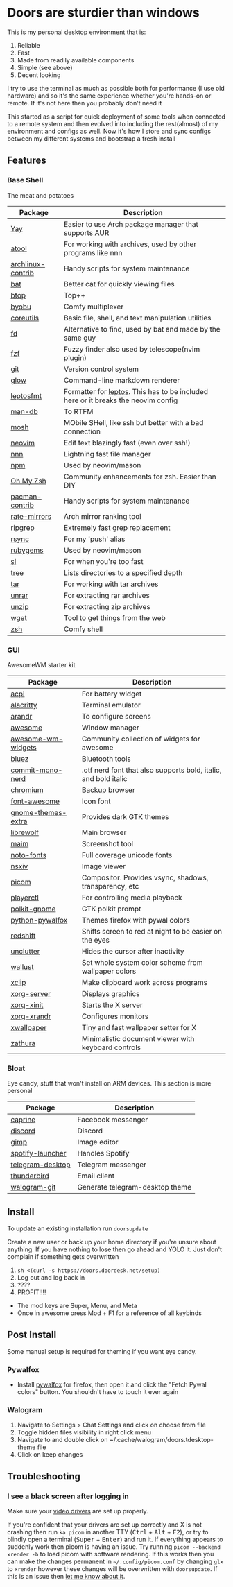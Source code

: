 # Doors are sturdier than windows

This is my personal desktop environment that is:

1. Reliable
1. Fast
1. Made from readily available components
1. Simple (see above)
1. Decent looking

I try to use the terminal as much as possible both for performance (I use old hardware) and so it's the same experience whether you're hands-on or remote. If it's not here then you probably don't need it

This started as a script for quick deployment of some tools when connected to a remote system and then evolved into including the rest(almost) of my environment and configs as well. Now it's how I store and sync configs between my different systems and bootstrap a fresh install

## Features

### Base Shell

The meat and potatoes

| Package                                                              | Description                                                                                                              |
| -------------------------------------------------------------------- | ------------------------------------------------------------------------------------------------------------------------ |
| [Yay](https://github.com/Jguer/yay)                                  | Easier to use Arch package manager that supports AUR                                                                     |
| [atool](https://www.nongnu.org/atool)                                | For working with archives, used by other programs like nnn                                                               |
| [archlinux-contrib](https://github.com/archlinux/contrib)            | Handy scripts for system maintenance                                                                                     |
| [bat](https://github.com/sharkdp/bat)                                | Better cat for quickly viewing files                                                                                     |
| [btop](https://github.com/aristocratos/btop)                         | Top++                                                                                                                    |
| [byobu](https://www.byobu.org/)                                      | Comfy multiplexer                                                                                                        |
| [coreutils](https://www.gnu.org/software/coreutils/)                 | Basic file, shell, and text manipulation utilities                                                                       |
| [fd](https://github.com/sharkdp/fd)                                  | Alternative to find, used by bat and made by the same guy                                                                |
| [fzf](https://github.com/junegunn/fzf)                               | Fuzzy finder also used by telescope(nvim plugin)                                                                         |
| [git](https://git-scm.com/)                                          | Version control system                                                                                                   |
| [glow](https://github.com/charmbracelet/glow)                        | Command-line markdown renderer                                                                                           |
| [leptosfmt](https://github.com/bram209/leptosfmt)                    | Formatter for [leptos](https://github.com/leptos-rs/leptos). This has to be included here or it breaks the neovim config |
| [man-db](https://man-db.nongnu.org/)                                 | To RTFM                                                                                                                  |
| [mosh](https://mosh.org/)                                            | MObile SHell, like ssh but better with a bad connection                                                                  |
| [neovim](https://github.com/neovim/neovim)                           | Edit text blazingly fast (even over ssh!)                                                                                |
| [nnn](https://github.com/jarun/nnn)                                  | Lightning fast file manager                                                                                              |
| [npm](https://www.npmjs.com/)                                        | Used by neovim/mason                                                                                                     |
| [Oh My Zsh](https://github.com/ohmyzsh/ohmyzsh)                      | Community enhancements for zsh. Easier than DIY                                                                          |
| [pacman-contrib](https://gitlab.archlinux.org/pacman/pacman-contrib) | Handy scripts for system maintenance                                                                                     |
| [rate-mirrors](https://github.com/westandskif/rate-mirrors)          | Arch mirror ranking tool                                                                                                 |
| [ripgrep](https://github.com/BurntSushi/ripgrep)                     | Extremely fast grep replacement                                                                                          |
| [rsync](https://rsync.samba.org/)                                    | For my 'push' alias                                                                                                      |
| [rubygems](https://rubygems.org/)                                    | Used by neovim/mason                                                                                                     |
| [sl](https://github.com/eyJhb/sl)                                    | For when you're too fast                                                                                                 |
| [tree](https://gitlab.com/OldManProgrammer/unix-tree)                | Lists directories to a specified depth                                                                                   |
| [tar](https://www.gnu.org/software/tar/)                             | For working with tar archives                                                                                            |
| [unrar](https://www.rarlab.com/rar_add.htm)                          | For extracting rar archives                                                                                              |
| [unzip](http://infozip.sourceforge.net/UnZip.html)                   | For extracting zip archives                                                                                              |
| [wget](https://www.gnu.org/software/wget/wget.html)                  | Tool to get things from the web                                                                                          |
| [zsh](https://www.zsh.org/)                                          | Comfy shell                                                                                                              |

### GUI

AwesomeWM starter kit

| Package                                                                   | Description                                                     |
| ------------------------------------------------------------------------- | --------------------------------------------------------------- |
| [acpi](https://wiki.archlinux.org/title/ACPI_modules)                     | For battery widget                                              |
| [alacritty](https://github.com/alacritty/alacritty)                       | Terminal emulator                                               |
| [arandr](https://christian.amsuess.com/tools/arandr)                      | To configure screens                                            |
| [awesome](https://awesomewm.org/)                                         | Window manager                                                  |
| [awesome-wm-widgets](https://github.com/streetturtle/awesome-wm-widgets)  | Community collection of widgets for awesome                     |
| [bluez](https://www.bluez.org/)                                           | Bluetooth tools                                                 |
| [commit-mono-nerd](https://github.com/ryanoasis/nerd-fonts)               | .otf nerd font that also supports bold, italic, and bold italic |
| [chromium](https://www.chromium.org/Home/)                                | Backup browser                                                  |
| [font-awesome](https://fontawesome.com/)                                  | Icon font                                                       |
| [gnome-themes-extra](https://gitlab.gnome.org/Archive/gnome-themes-extra) | Provides dark GTK themes                                        |
| [librewolf](https://librewolf.net/)                                       | Main browser                                                    |
| [maim](https://github.com/naelstrof/maim)                                 | Screenshot tool                                                 |
| [noto-fonts](https://en.wikipedia.org/wiki/Noto_fonts)                    | Full coverage unicode fonts                                     |
| [nsxiv](https://nsxiv.codeberg.page/)                                     | Image viewer                                                    |
| [picom](https://github.com/yshui/picom)                                   | Compositor. Provides vsync, shadows, transparency, etc          |
| [playerctl](https://github.com/altdesktop/playerctl)                      | For controlling media playback                                  |
| [polkit-gnome](https://wiki.archlinux.org/title/Polkit)                   | GTK polkit prompt                                               |
| [python-pywalfox](https://github.com/frewacom/pywalfox)                   | Themes firefox with pywal colors                                |
| [redshift](https://github.com/jonls/redshift)                             | Shifts screen to red at night to be easier on the eyes          |
| [unclutter](https://github.com/Airblader/unclutter-xfixes)                | Hides the cursor after inactivity                               |
| [wallust](https://codeberg.org/explosion-mental/wallust)                  | Set whole system color scheme from wallpaper colors             |
| [xclip](https://github.com/astrand/xclip)                                 | Make clipboard work across programs                             |
| [xorg-server](https://wiki.archlinux.org/title/Xorg)                      | Displays graphics                                               |
| [xorg-xinit](https://wiki.archlinux.org/title/Xinit)                      | Starts the X server                                             |
| [xorg-xrandr](https://wiki.archlinux.org/title/xrandr)                    | Configures monitors                                             |
| [xwallpaper](https://github.com/stoeckmann/xwallpaper)                    | Tiny and fast wallpaper setter for X                            |
| [zathura](https://pwmt.org/projects/zathura/)                             | Minimalistic document viewer with keyboard controls             |

### Bloat

Eye candy, stuff that won't install on ARM devices. This section is more personal

| Package                                                        | Description                     |
| -------------------------------------------------------------- | ------------------------------- |
| [caprine](https://sindresorhus.com/caprine/)                   | Facebook messenger              |
| [discord](https://discord.com/)                                | Discord                         |
| [gimp](https://www.gimp.org/)                                  | Image editor                    |
| [spotify-launcher](https://github.com/kpcyrd/spotify-launcher) | Handles Spotify                 |
| [telegram-desktop](https://telegram.org/)                      | Telegram messenger              |
| [thunderbird](https://www.thunderbird.net)                     | Email client                    |
| [walogram-git](https://codeberg.org/thirtysix/walogram)        | Generate telegram-desktop theme |

## Install

To update an existing installation run `doorsupdate`

Create a new user or back up your home directory if you're unsure about anything. If you have nothing to lose then go ahead and YOLO it. Just don't complain if something gets overwritten

1. `sh <(curl -s https://doors.doordesk.net/setup)`
1. Log out and log back in
1. ????
1. PROFIT!!!!

- The mod keys are Super, Menu, and Meta
- Once in awesome press Mod + F1 for a reference of all keybinds

## Post Install

Some manual setup is required for theming if you want eye candy.

### Pywalfox

- Install [pywalfox](https://addons.mozilla.org/en-US/firefox/addon/pywalfox/) for firefox, then open it and click the "Fetch Pywal colors" button. You shouldn't have to touch it ever again

### Walogram

1. Navigate to Settings > Chat Settings and click on choose from file
1. Toggle hidden files visibility in right click menu
1. Navigate to and double click on ~/.cache/walogram/doors.tdesktop-theme file
1. Click on keep changes

## Troubleshooting

### I see a black screen after logging in

Make sure your [video drivers](https://wiki.archlinux.org/title/Xorg#Driver_installation) are set up properly.

If you're confident that your drivers are set up correctly and X is not crashing then run `ka picom` in another TTY (<kbd>Ctrl</kbd> + <kbd>Alt</kbd> + <kbd>F2</kbd>), or try to blindly open a terminal (<kbd>Super</kbd> + <kbd>Enter</kbd>) and run it. If everything appears to suddenly work then picom is having an issue. Try running `picom --backend xrender -b` to load picom with software rendering. If this works then you can make the changes permanent in `~/.config/picom.conf` by changing `glx` to `xrender` however these changes will be overwritten with `doorsupdate`. If this is an issue then [let me know about it](https://git.doordesk.net/adam/Doors/issues).
